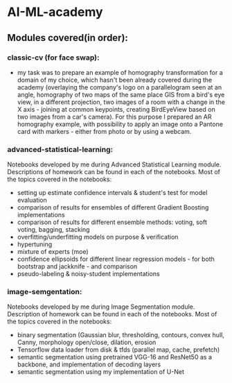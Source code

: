 # AI-ML-academy

## Modules covered(in order):
### classic-cv (for face swap):
  - my task was to prepare an example of homography transformation for a domain of my choice, which hasn't been already covered during the academy (overlaying the company's logo on a parallelogram seen at an angle, homography of two maps of the same place GIS from a bird's eye view, in a different projection, two images of a room with a change in the X axis - joining at common keypoints, creating BirdEyeView based on two images from a car's camera). For this purpose I prepared an AR homography example, with possibility to apply an image onto a Pantone card with markers - either from photo or by using a webcam.
### advanced-statistical-learning:
Notebooks developed by me during Advanced Statistical Learning module. Descriptions of homework can be found in each of the notebooks. Most of the topics covered in the notebooks:
- setting up estimate confidence intervals & student's test for model evaluation
- comparison of results for ensembles of different Gradient Boosting implementations
- comparison of results for different ensemble methods: voting, soft voting, bagging, stacking
- overfitting/underfitting models on purpose & verification
- hypertuning
- mixture of experts (moe)
- confidence ellipsoids for different linear regression models - for both bootstrap and jackknife - and comparison
- pseudo-labeling & noisy-student implementations
### image-semgentation:
Notebooks developed by me during Image Segmentation module. Description of homework can be found in each of the notebooks. Most of the topics covered in the notebooks:
- binary segmentation (Gaussian blur, thresholding, contours, convex hull, Canny, morphology open/close, dilation, erosion
- Tensorflow data loader from disk & tfds (parallel map, cache, prefetch)
- semantic segmentation using pretrained VGG-16 and ResNet50 as a backbone, and implementation of decoding layers
- semantic segmentation using my implementation of U-Net
